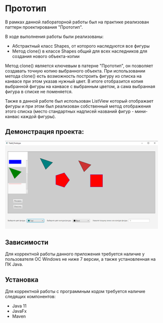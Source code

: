# Прототип
В рамках данной лабораторной работы был на практике реализован паттерн проектирования "Прототип".

В ходе выполнения работы были реализованы:
- Абстрактный класс Shapes, от которого наследуются все фигуры
- Метод clone() в классе Shapes общий для всех наследников для создания нового объекта-копии

Метод clone() является ключевым в патерне "Прототип", он позволяет создавать точную копию выбранного объекта. При использовании метода clone() есть возможность построить фигуру из списка на канвасе при этом указав нужный цвет. В итоге отобразится копия выбранной фигуры на канвасе с выбранным цветом, а сама выбранная фигура в списке не поменяется.

Также в данной работе был использован ListView который отображает фигуры и при этом был реализован собственный метод отображения этого списка (место стандартных надписей названий фигур - мини-канвас каждой фигуры).

## Демонстрация проекта:
![ОКНО ПРОГРАММЫ](https://github.com/Sergej-G/Prototype/blob/master/Prototype/1.PNG)

## Зависимости
Для корректной работы данного приложения требуется наличие у пользователя ОС Windows не ниже 7 версии, а также установленная на ПК Java.

## Установка
Для корректной работы с программным кодом требуется наличие следящих компонентов:
- Java 11
- JavaFx
- Maven



